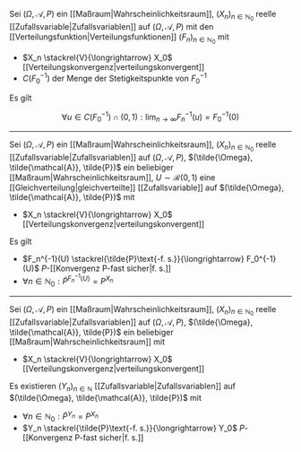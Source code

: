Sei $(\Omega, \mathcal{A}, P)$ ein [[Maßraum|Wahrscheinlichkeitsraum]], $(X_n)_{n \in \mathbb{N}_0}$ reelle [[Zufallsvariable|Zufallsvariablen]] auf $(\Omega, \mathcal{A}, P)$ mit den [[Verteilungsfunktion|Verteilungsfunktionen]] $(F_n)_{n \in \mathbb{N}_0}$ mit
- $X_n \stackrel{V}{\longrightarrow} X_0$ [[Verteilungskonvergenz|verteilungskonvergent]]
- $C(F_0^{-1})$ der Menge der Stetigkeitspunkte von $F_0^{-1}$

Es gilt

$$
	\forall u \in C(F_0^{-1}) \cap (0, 1) : \lim_{n \to \infty} F_n^{-1}(u) = F_0^{-1}(0)
$$

---

Sei $(\Omega, \mathcal{A}, P)$ ein [[Maßraum|Wahrscheinlichkeitsraum]], $(X_n)_{n \in \mathbb{N}_0}$ reelle [[Zufallsvariable|Zufallsvariablen]] auf $(\Omega, \mathcal{A}, P)$, $(\tilde{\Omega}, \tilde{\mathcal{A}}, \tilde{P})$ ein beliebiger [[Maßraum|Wahrscheinlichkeitsraum]], $U \sim \mathcal{R}(0, 1)$ eine [[Gleichverteilung|gleichverteilte]] [[Zufallsvariable]] auf $(\tilde{\Omega}, \tilde{\mathcal{A}}, \tilde{P})$ mit
- $X_n \stackrel{V}{\longrightarrow} X_0$ [[Verteilungskonvergenz|verteilungskonvergent]]

Es gilt
- $F_n^{-1}(U) \stackrel{\tilde{P}\text{-f. s.}}{\longrightarrow} F_0^{-1}(U)$ $P$-[[Konvergenz P-fast sicher|f. s.]]
- $\forall n \in \mathbb{N}_0 : \tilde{P}^{F_n^{-1}(U)} = P^{X_n}$

---

Sei $(\Omega, \mathcal{A}, P)$ ein [[Maßraum|Wahrscheinlichkeitsraum]], $(X_n)_{n \in \mathbb{N}_0}$ reelle [[Zufallsvariable|Zufallsvariablen]] auf $(\Omega, \mathcal{A}, P)$, $(\tilde{\Omega}, \tilde{\mathcal{A}}, \tilde{P})$ ein beliebiger [[Maßraum|Wahrscheinlichkeitsraum]] mit
- $X_n \stackrel{V}{\longrightarrow} X_0$ [[Verteilungskonvergenz|verteilungskonvergent]]

Es existieren $(Y_n)_{n \in \mathbb{N}}$ [[Zufallsvariable|Zufallsvariablen]] auf $(\tilde{\Omega}, \tilde{\mathcal{A}}, \tilde{P})$ mit
- $\forall n \in \mathbb{N}_0 : \tilde{P}^{Y_n} = P^{X_n}$
- $Y_n \stackrel{\tilde{P}\text{-f. s.}}{\longrightarrow} Y_0$ $P$-[[Konvergenz P-fast sicher|f. s.]]